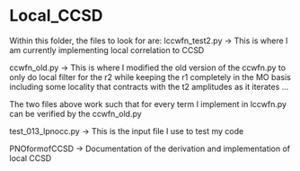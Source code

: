 # Local_CCSD
Within this folder, the files to look for are:
lccwfn_test2.py -> This is where I am currently implementing local correlation to CCSD
             
ccwfn_old.py -> This is where I modified the old version of the ccwfn.py to only do local filter for the r2 while keeping the r1 completely in the MO basis
             including some locality that contracts with the t2 amplitudes as it iterates ...
          
The two files above work such that for every term I implement in lccwfn.py can be verified by the ccwfn_old.py 

test_013_lpnocc.py -> This is the input file I use to test my code 

PNOformofCCSD -> Documentation of the derivation and implementation of local CCSD
